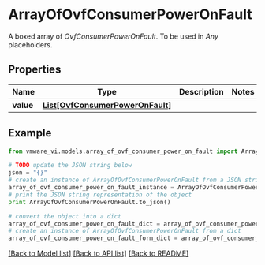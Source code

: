 # ArrayOfOvfConsumerPowerOnFault

A boxed array of *OvfConsumerPowerOnFault*. To be used in *Any* placeholders. 

## Properties
Name | Type | Description | Notes
------------ | ------------- | ------------- | -------------
**value** | [**List[OvfConsumerPowerOnFault]**](OvfConsumerPowerOnFault.md) |  | 

## Example

```python
from vmware_vi.models.array_of_ovf_consumer_power_on_fault import ArrayOfOvfConsumerPowerOnFault

# TODO update the JSON string below
json = "{}"
# create an instance of ArrayOfOvfConsumerPowerOnFault from a JSON string
array_of_ovf_consumer_power_on_fault_instance = ArrayOfOvfConsumerPowerOnFault.from_json(json)
# print the JSON string representation of the object
print ArrayOfOvfConsumerPowerOnFault.to_json()

# convert the object into a dict
array_of_ovf_consumer_power_on_fault_dict = array_of_ovf_consumer_power_on_fault_instance.to_dict()
# create an instance of ArrayOfOvfConsumerPowerOnFault from a dict
array_of_ovf_consumer_power_on_fault_form_dict = array_of_ovf_consumer_power_on_fault.from_dict(array_of_ovf_consumer_power_on_fault_dict)
```
[[Back to Model list]](../README.md#documentation-for-models) [[Back to API list]](../README.md#documentation-for-api-endpoints) [[Back to README]](../README.md)


